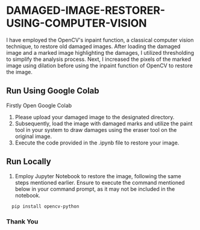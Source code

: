 # DAMAGED-IMAGE-RESTORER-USING-COMPUTER-VISION

I have employed the OpenCV's inpaint function, a classical computer vision technique, to restore old damaged images. After loading the damaged image and a marked image highlighting the damages, I utilized thresholding to simplify the analysis process. Next, I increased the pixels of the marked image using dilation before using the inpaint function of OpenCV to restore the image.


## Run Using Google Colab

Firstly Open Google Colab
1.  Please upload your damaged image to the designated directory.
2.  Subsequently, load the image with damaged marks and utilize the paint tool in your system to draw damages using the eraser tool on the original image.
3.  Execute the code provided in the .ipynb file to restore your image.

## Run Locally
1.   Employ Jupyter Notebook to restore the image, following the same steps mentioned earlier. Ensure to execute the command mentioned below in your command prompt, as it may not be included in the notebook.
```bash
  pip install opencv-python
```


### Thank You
